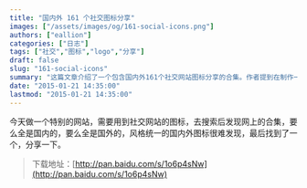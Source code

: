 ```yaml
---
title: "国内外 161 个社交图标分享"
images: ["/assets/images/og/161-social-icons.png"]
authors: ["eallion"]
categories: ["日志"]
tags: ["社交","图标","logo","分享"]
draft: false
slug: "161-social-icons"
summary: "这篇文章介绍了一个包含国内外161个社交网站图标分享的合集。作者提到在制作一个特别的网站时需要使用这些图标，并发现网上的图标合集要么全是国内的，要么全是国外的，很难找到风格统一的国内外图标。最后作者找到了一个合集，并分享了下载地址。"
date: "2015-01-21 14:35:00"
lastmod: "2015-01-21 14:35:00"
---
```


今天做一个特别的网站，需要用到社交网站的图标，去搜索后发现网上的合集，要么全是国内的，要么全是国外的，风格统一的国内外图标很难发现，最后找到了一个，分享一下。

> 下载地址：[http://pan.baidu.com/s/1o6p4sNw](http://pan.baidu.com/s/1o6p4sNw)
